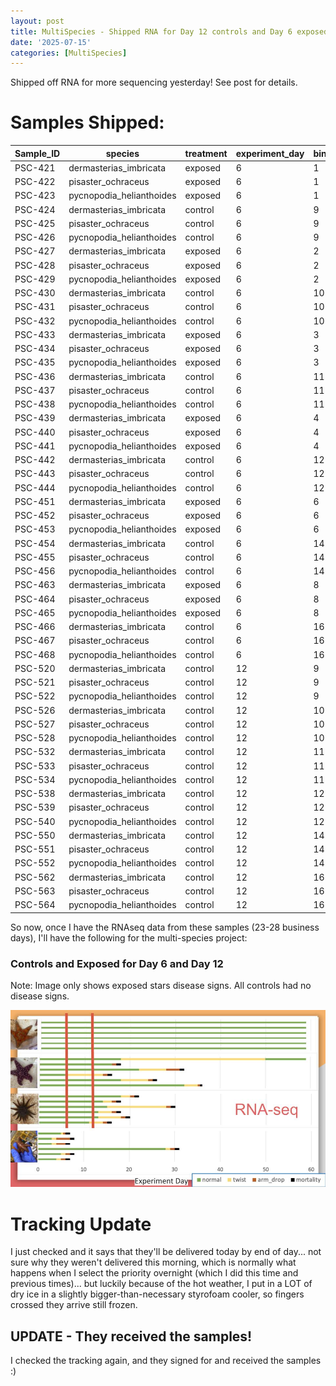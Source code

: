 ```yaml
---
layout: post
title: MultiSpecies - Shipped RNA for Day 12 controls and Day 6 exposed and Controls
date: '2025-07-15'
categories: [MultiSpecies]
---
```

Shipped off RNA for more sequencing yesterday! See post for details.

# Samples Shipped:  

| Sample_ID | species                  | treatment | experiment_day | bin_number | qubit_result_ng.uL | final_sample_vol | total_RNA_in_remaining_sample |
|-----------|--------------------------|-----------|----------------|------------|--------------------|------------------|-------------------------------|
| PSC-421   | dermasterias_imbricata   |   exposed |              6 |          1 |               62.4 |               14 |                         873.6 |
| PSC-422   | pisaster_ochraceus       |   exposed |              6 |          1 |                134 |               14 |                          1876 |
| PSC-423   | pycnopodia_helianthoides |   exposed |              6 |          1 |               42.4 |               14 |                         593.6 |
| PSC-424   | dermasterias_imbricata   |   control |              6 |          9 |               16.2 |               14 |                         226.8 |
| PSC-425   | pisaster_ochraceus       |   control |              6 |          9 |                154 |               14 |                          2156 |
| PSC-426   | pycnopodia_helianthoides |   control |              6 |          9 |               94.4 |               14 |                        1321.6 |
| PSC-427   | dermasterias_imbricata   |   exposed |              6 |          2 |               30.2 |               14 |                         422.8 |
| PSC-428   | pisaster_ochraceus       |   exposed |              6 |          2 |                124 |               14 |                          1736 |
| PSC-429   | pycnopodia_helianthoides |   exposed |              6 |          2 |               64.6 |               14 |                         904.4 |
| PSC-430   | dermasterias_imbricata   |   control |              6 |         10 |               65.2 |               14 |                         912.8 |
| PSC-431   | pisaster_ochraceus       |   control |              6 |         10 |                110 |               14 |                          1540 |
| PSC-432   | pycnopodia_helianthoides |   control |              6 |         10 |                130 |               14 |                          1820 |
| PSC-433   | dermasterias_imbricata   |   exposed |              6 |          3 |                180 |               14 |                          2520 |
| PSC-434   | pisaster_ochraceus       |   exposed |              6 |          3 |                 72 |               14 |                          1008 |
| PSC-435   | pycnopodia_helianthoides |   exposed |              6 |          3 |                126 |               14 |                          1764 |
| PSC-436   | dermasterias_imbricata   |   control |              6 |         11 |               86.6 |               14 |                        1212.4 |
| PSC-437   | pisaster_ochraceus       |   control |              6 |         11 |               63.2 |               14 |                         884.8 |
| PSC-438   | pycnopodia_helianthoides |   control |              6 |         11 |                160 |               14 |                          2240 |
| PSC-439   | dermasterias_imbricata   |   exposed |              6 |          4 |               19.4 |               14 |                         271.6 |
| PSC-440   | pisaster_ochraceus       |   exposed |              6 |          4 |                 92 |               14 |                          1288 |
| PSC-441   | pycnopodia_helianthoides |   exposed |              6 |          4 | TOO HIGH           |               14 |            #VALUE!            |
| PSC-442   | dermasterias_imbricata   |   control |              6 |         12 |                164 |               12 |                          1968 |
| PSC-443   | pisaster_ochraceus       |   control |              6 |         12 |               21.8 |               14 |                         305.2 |
| PSC-444   | pycnopodia_helianthoides |   control |              6 |         12 |                 74 |               14 |                          1036 |
| PSC-451   | dermasterias_imbricata   |   exposed |              6 |          6 |                144 |               14 |                          2016 |
| PSC-452   | pisaster_ochraceus       |   exposed |              6 |          6 |               14.9 |               14 |                         208.6 |
| PSC-453   | pycnopodia_helianthoides |   exposed |              6 |          6 |               38.4 |               14 |                         537.6 |
| PSC-454   | dermasterias_imbricata   |   control |              6 |         14 |               80.6 |               14 |                        1128.4 |
| PSC-455   | pisaster_ochraceus       |   control |              6 |         14 |                130 |               14 |                          1820 |
| PSC-456   | pycnopodia_helianthoides |   control |              6 |         14 |                138 |               14 |                          1932 |
| PSC-463   | dermasterias_imbricata   |   exposed |              6 |          8 |                148 |               14 |                          2072 |
| PSC-464   | pisaster_ochraceus       |   exposed |              6 |          8 |               70.4 |               14 |                         985.6 |
| PSC-465   | pycnopodia_helianthoides |   exposed |              6 |          8 |                 63 |               14 |                           882 |
| PSC-466   | dermasterias_imbricata   |   control |              6 |         16 |                108 |               14 |                          1512 |
| PSC-467   | pisaster_ochraceus       |   control |              6 |         16 | TOO HIGH           |               14 |            #VALUE!            |
| PSC-468   | pycnopodia_helianthoides |   control |              6 |         16 |               64.6 |               14 |                         904.4 |
| PSC-520   | dermasterias_imbricata   |   control |             12 |          9 |               18.7 |               14 |                         261.8 |
| PSC-521   | pisaster_ochraceus       |   control |             12 |          9 |               41.6 |               14 |                         582.4 |
| PSC-522   | pycnopodia_helianthoides |   control |             12 |          9 |               74.2 |               14 |                        1038.8 |
| PSC-526   | dermasterias_imbricata   |   control |             12 |         10 |               97.8 |               14 |                        1369.2 |
| PSC-527   | pisaster_ochraceus       |   control |             12 |         10 |               26.8 |               14 |                         375.2 |
| PSC-528   | pycnopodia_helianthoides |   control |             12 |         10 |                200 |               14 |                          2800 |
| PSC-532   | dermasterias_imbricata   |   control |             12 |         11 |               55.2 |               14 |                         772.8 |
| PSC-533   | pisaster_ochraceus       |   control |             12 |         11 |               33.8 |               14 |                         473.2 |
| PSC-534   | pycnopodia_helianthoides |   control |             12 |         11 |                126 |               14 |                          1764 |
| PSC-538   | dermasterias_imbricata   |   control |             12 |         12 |               19.2 |               14 |                         268.8 |
| PSC-539   | pisaster_ochraceus       |   control |             12 |         12 |               16.9 |               14 |                         236.6 |
| PSC-540   | pycnopodia_helianthoides |   control |             12 |         12 |                164 |               14 |                          2296 |
| PSC-550   | dermasterias_imbricata   |   control |             12 |         14 |               26.6 |               14 |                         372.4 |
| PSC-551   | pisaster_ochraceus       |   control |             12 |         14 |               27.4 |               14 |                         383.6 |
| PSC-552   | pycnopodia_helianthoides |   control |             12 |         14 | TOO HIGH           |               14 |            #VALUE!            |
| PSC-562   | dermasterias_imbricata   |   control |             12 |         16 |               43.6 |               14 |                         610.4 |
| PSC-563   | pisaster_ochraceus       |   control |             12 |         16 |               9.34 |               14 |                        130.76 |
| PSC-564   | pycnopodia_helianthoides |   control |             12 |         16 |                150 |               14 |                          2100 |

So now, once I have the RNAseq data from these samples (23-28 business days), I'll have the following for the multi-species project:      

### Controls and Exposed for Day 6 and Day 12  
Note: Image only shows exposed stars disease signs. All controls had no disease signs.    

![img](../notebook-images/2025-07-15/MUSP-rnaseq.jpg)  

# Tracking Update
I just checked and it says that they'll be delivered today by end of day... not sure why they weren't delivered this morning, which is normally what happens when I select the priority overnight (which I did this time and previous times)... but luckily because of the hot weather, I put in a LOT of dry ice in a slightly bigger-than-necessary styrofoam cooler, so fingers crossed they arrive still frozen.

## UPDATE - They received the samples!

I checked the tracking again, and they signed for and received the samples :) 
